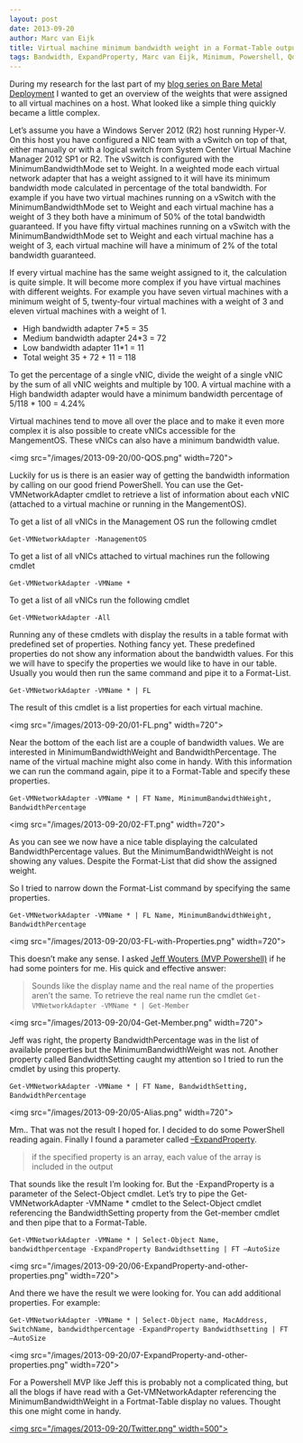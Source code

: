 ```yaml
---
layout: post
date: 2013-09-20
author: Marc van Eijk
title: Virtual machine minimum bandwidth weight in a Format-Table output
tags: Bandwidth, ExpandProperty, Marc van Eijk, Minimum, Powershell, QoS, Weight
---
```

During my research for the last part of my [blog series on Bare Metal Deployment](/2013/10/05/bmd4) I wanted to get an overview of the weights that were assigned to all virtual machines on a host. What looked like a simple thing quickly became a little complex.

Let’s assume you have a Windows Server 2012 (R2) host running Hyper-V. On this host you have configured a NIC team with a vSwitch on top of that, either manually or with a logical switch from System Center Virtual Machine Manager 2012 SP1 or R2. The vSwitch is configured with the MinimumBandwidthMode set to Weight. In a weighted mode each virtual network adapter that has a weight assigned to it will have its minimum bandwidth mode calculated in percentage of the total bandwidth. For example if you have two virtual machines running on a vSwitch with the MinimumBandwidthMode set to Weight and each virtual machine has a weight of 3 they both have a minimum of 50% of the total bandwidth guaranteed. If you have fifty virtual machines running on a vSwitch with the MinimumBandwidthMode set to Weight and each virtual machine has a weight of 3, each virtual machine will have a minimum of 2% of the total bandwidth guaranteed.

If every virtual machine has the same weight assigned to it, the calculation is quite simple. It will become more complex if you have virtual machines with different weights. For example you have seven virtual machines with a minimum weight of 5, twenty-four virtual machines with a weight of 3 and eleven virtual machines with a weight of 1.

- High bandwidth adapter 7*5 = 35
- Medium bandwidth adapter 24*3 = 72
- Low bandwidth adapter 11*1 = 11
- Total weight 35 + 72 + 11 = 118

To get the percentage of a single vNIC, divide the weight of a single vNIC by the sum of all vNIC weights and multiple by 100. A virtual machine with a High bandwidth adapter would have a minimum bandwidth percentage of 5/118 * 100 = 4.24%

Virtual machines tend to move all over the place and to make it even more complex it is also possible to create vNICs accessible for the MangementOS. These vNICs can also have a minimum bandwidth value.

<img src="/images/2013-09-20/00-QOS.png" width=720">

Luckily for us is there is an easier way of getting the bandwidth information by calling on our good friend PowerShell. You can use the Get-VMNetworkAdapter cmdlet to retrieve a list of information about each vNIC (attached to a virtual machine or running in the MangementOS).

To get a list of all vNICs in the Management OS run the following cmdlet

```
Get-VMNetworkAdapter -ManagementOS
```

To get a list of all vNICs attached to virtual machines run the following cmdlet

```
Get-VMNetworkAdapter -VMName *
```

To get a list of all vNICs run the following cmdlet

```
Get-VMNetworkAdapter -All
```

Running any of these cmdlets with display the results in a table format with predefined set of properties. Nothing fancy yet. These predefined properties do not show any information about the bandwidth values. For this we will have to specify the properties we would like to have in our table. Usually you would then run the same command and pipe it to a Format-List.

```
Get-VMNetworkAdapter -VMName * | FL
```

The result of this cmdlet is a list properties for each virtual machine.

<img src="/images/2013-09-20/01-FL.png" width=720">

Near the bottom of the each list are a couple of bandwidth values. We are interested in MinimumBandwidthWeight and BandwidthPercentage. The name of the virtual machine might also come in handy. With this information we can run the command again, pipe it to a Format-Table and specify these properties.

```
Get-VMNetworkAdapter -VMName * | FT Name, MinimumBandwidthWeight, BandwidthPercentage
```

<img src="/images/2013-09-20/02-FT.png" width=720">

As you can see we now have a nice table displaying the calculated BandwidthPercentage values. But the MinimumBandwidthWeight is not showing any values. Despite the Format-List that did show the assigned weight.

So I tried to narrow down the Format-List command by specifying the same properties.

```
Get-VMNetworkAdapter -VMName * | FL Name, MinimumBandwidthWeight, BandwidthPercentage
```

<img src="/images/2013-09-20/03-FL-with-Properties.png" width=720">

This doesn’t make any sense. I asked [Jeff Wouters (MVP Powershell)](https://twitter.com/JeffWouters) if he had some pointers for me. His quick and effective answer:

> Sounds like the display name and the real name of the properties aren’t the same. To retrieve the real name run the cmdlet 
> `Get-VMNetworkAdapter -VMName * | Get-Member`

<img src="/images/2013-09-20/04-Get-Member.png" width=720">

Jeff was right, the property BandwidthPercentage was in the list of available properties but the MinimumBandwidthWeight was not. Another property called BandwidthSetting caught my attention so I tried to run the cmdlet by using this property.

```
Get-VMNetworkAdapter -VMName * | FT Name, BandwidthSetting, BandwidthPercentage
```

<img src="/images/2013-09-20/05-Alias.png" width=720">

Mm.. That was not the result I hoped for. I decided to do some PowerShell reading again. Finally I found a parameter called [–ExpandProperty](http://technet.microsoft.com/en-us/library/hh849895.aspx).

> if the specified property is an array, each value of the array is included in the output

That sounds like the result I’m looking for. But the -ExpandProperty is a parameter of the Select-Object cmdlet. Let’s try to pipe the Get-VMNetworkAdapter -VMName * cmdlet to the Select-Object cmdlet referencing the BandwidthSetting property from the Get-member cmdlet and then pipe that to a Format-Table.

```
Get-VMNetworkAdapter -VMName * | Select-Object Name, bandwidthpercentage -ExpandProperty Bandwidthsetting | FT –AutoSize
```

<img src="/images/2013-09-20/06-ExpandProperty-and-other-properties.png" width=720">

And there we have the result we were looking for. You can add additional properties. For example:

```
Get-VMNetworkAdapter -VMName * | Select-Object name, MacAddress, SwitchName, bandwidthpercentage -ExpandProperty Bandwidthsetting | FT –AutoSize
```

<img src="/images/2013-09-20/07-ExpandProperty-and-other-properties.png" width=720">

For a Powershell MVP like Jeff this is probably not a complicated thing, but all the blogs if have read with a Get-VMNetworkAdapter referencing the MinimumBandwidthWeight in a Fortmat-Table display no values. Thought this one might come in handy.

[<img src="/images/2013-09-20/Twitter.png" width=500">](http://twitter.com/_marcvaneijk)
